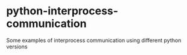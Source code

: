 # python-interprocess-communication
Some examples of interprocess communication using different python versions
